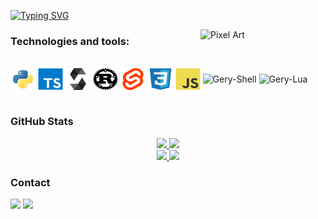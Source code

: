 [![Typing SVG](https://readme-typing-svg.herokuapp.com?font=Fira+Code&pause=1000&color=B3EEF7&width=435&lines=Welcome+to+0xGery+Github+Profile)](https://git.io/typing-svg)

<img src="https://github.com/user-attachments/assets/3dd95ed7-9349-404f-8506-a3ad9a4cf5fb" alt="Pixel Art" align="right" width="200">

### Technologies and tools:

<div style="display: inline_block"><br> <img align="center" alt="Gery-Python" height="35" width="40" src="https://raw.githubusercontent.com/devicons/devicon/master/icons/python/python-original.svg"> <img align="center" alt="Gery-TypeScript" height="35" width="40" src="https://raw.githubusercontent.com/devicons/devicon/master/icons/typescript/typescript-original.svg"> <img align="center" alt="Gery-Solidity" height="35" width="40" src="https://raw.githubusercontent.com/devicons/devicon/master/icons/solidity/solidity-original.svg"> <img align="center" alt="Gery-Rust" height="35" width="40" src="https://raw.githubusercontent.com/devicons/devicon/master/icons/rust/rust-original.svg"> <img align="center" alt="Gery-Svelte" height="35" width="40" src="https://raw.githubusercontent.com/devicons/devicon/master/icons/svelte/svelte-original.svg"> <img align="center" alt="Gery-CSS" height="35" width="40" src="https://raw.githubusercontent.com/devicons/devicon/master/icons/css3/css3-original.svg"> <img align="center" alt="Gery-JavaScript" height="35" width="40" src="https://raw.githubusercontent.com/devicons/devicon/master/icons/javascript/javascript-original.svg"> <img align="center" alt="Gery-Shell" height="35" width="40" src="https://cdn.jsdelivr.net/gh/devicons/devicon/icons/bash/bash-original.svg"> <img align="center" alt="Gery-Lua" height="35" width="40" src="https://cdn.jsdelivr.net/gh/devicons/devicon/icons/lua/lua-original.svg"> </div><br>

### GitHub Stats

<div align="center" style="display: flex; justify-content: center;"> <a href="https://github.com/0xGery"> <img height="195px" src="https://github-readme-stats.vercel.app/api?username=0xGery&show_icons=true&theme=one_dark_pro&include_all_commits=true&count_private=true"/> <img height="195px" src="https://github-readme-stats.vercel.app/api/top-langs/?username=0xGery&layout=compact&langs_count=7&theme=one_dark_pro"/> </a> </div>

<div align="center" style="display: flex; justify-content: center;"> <a href="https://github.com/0xGery"> <img height="180px" src="https://github-readme-stats.vercel.app/api?username=0xGery&show_icons=true&theme=one_dark_pro&include_all_commits=true&count_private=true"/> <img height="180px" src="https://github-readme-stats.vercel.app/api/top-langs/?username=0xGery&layout=compact&langs_count=8&theme=one_dark_pro"/> </a> </div>
    
### Contact
<div> 
    <a href="https://x.com/NullxGery" target="_blank"><img src="https://img.shields.io/badge/-Twitter-%231DA1F2?style=for-the-badge&logo=twitter&logoColor=white"></a> 
    <a href="mailto:0xgery@proton.me"><img src="https://img.shields.io/badge/-Email-%23333?style=for-the-badge&logo=gmail&logoColor=white"></a> 
</div>
